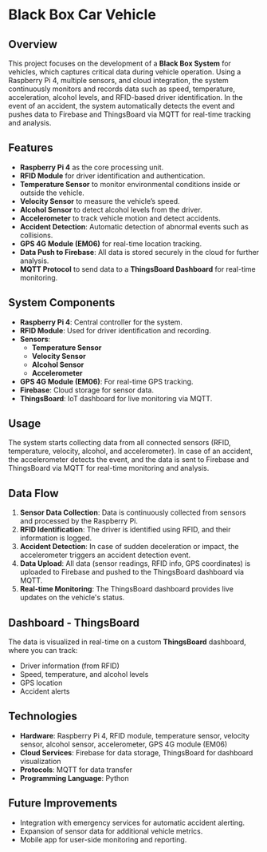 # Black Box Car Vehicle
## Overview

This project focuses on the development of a **Black Box System** for vehicles, which captures critical data during vehicle operation. Using a Raspberry Pi 4, multiple sensors, and cloud integration, the system continuously monitors and records data such as speed, temperature, acceleration, alcohol levels, and RFID-based driver identification. In the event of an accident, the system automatically detects the event and pushes data to Firebase and ThingsBoard via MQTT for real-time tracking and analysis.

## Features

- **Raspberry Pi 4** as the core processing unit.
- **RFID Module** for driver identification and authentication.
- **Temperature Sensor** to monitor environmental conditions inside or outside the vehicle.
- **Velocity Sensor** to measure the vehicle’s speed.
- **Alcohol Sensor** to detect alcohol levels from the driver.
- **Accelerometer** to track vehicle motion and detect accidents.
- **Accident Detection**: Automatic detection of abnormal events such as collisions.
- **GPS 4G Module (EM06)** for real-time location tracking.
- **Data Push to Firebase**: All data is stored securely in the cloud for further analysis.
- **MQTT Protocol** to send data to a **ThingsBoard Dashboard** for real-time monitoring.

## System Components

- **Raspberry Pi 4**: Central controller for the system.
- **RFID Module**: Used for driver identification and recording.
- **Sensors**:
  - **Temperature Sensor**
  - **Velocity Sensor**
  - **Alcohol Sensor**
  - **Accelerometer**
- **GPS 4G Module (EM06)**: For real-time GPS tracking.
- **Firebase**: Cloud storage for sensor data.
- **ThingsBoard**: IoT dashboard for live monitoring via MQTT.

## Usage

The system starts collecting data from all connected sensors (RFID, temperature, velocity, alcohol, and accelerometer). In case of an accident, the accelerometer detects the event, and the data is sent to Firebase and ThingsBoard via MQTT for real-time monitoring and analysis.

## Data Flow

1. **Sensor Data Collection**: Data is continuously collected from sensors and processed by the Raspberry Pi.
2. **RFID Identification**: The driver is identified using RFID, and their information is logged.
3. **Accident Detection**: In case of sudden deceleration or impact, the accelerometer triggers an accident detection event.
4. **Data Upload**: All data (sensor readings, RFID info, GPS coordinates) is uploaded to Firebase and pushed to the ThingsBoard dashboard via MQTT.
5. **Real-time Monitoring**: The ThingsBoard dashboard provides live updates on the vehicle's status.

## Dashboard - ThingsBoard

The data is visualized in real-time on a custom **ThingsBoard** dashboard, where you can track:
- Driver information (from RFID)
- Speed, temperature, and alcohol levels
- GPS location
- Accident alerts

## Technologies

- **Hardware**: Raspberry Pi 4, RFID module, temperature sensor, velocity sensor, alcohol sensor, accelerometer, GPS 4G module (EM06)
- **Cloud Services**: Firebase for data storage, ThingsBoard for dashboard visualization
- **Protocols**: MQTT for data transfer
- **Programming Language**: Python

## Future Improvements

- Integration with emergency services for automatic accident alerting.
- Expansion of sensor data for additional vehicle metrics.
- Mobile app for user-side monitoring and reporting.
